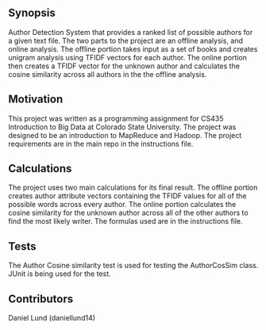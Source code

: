## Synopsis
Author Detection System that provides a ranked list of possible authors for a given text file. The two parts to the project are an offline analysis, and online analysis. The offline portion takes input as a set of books and creates unigram analysis using TFIDF vectors for each author. The online portion then creates a TFIDF vector for the unknown author and calculates the cosine similarity across all authors in the the offline analysis.

## Motivation

This project was written as a programming assignment for CS435 Introduction to Big Data at Colorado State University. The project was designed to be an introduction to MapReduce and Hadoop. The project requirements are in the main repo in the instructions file.

## Calculations

The project uses two main calculations for its final result. The offline portion creates author attribute vectors containing the TFIDF values for all of the possible words across every author. The online portion calculates the cosine similarity for the unknown author across all of the other authors to find the most likely writer. The formulas used are in the instructions file.

## Tests

The Author Cosine similarity test is used for testing the AuthorCosSim class. JUnit is being used for the test.

## Contributors

Daniel Lund (daniellund14)
